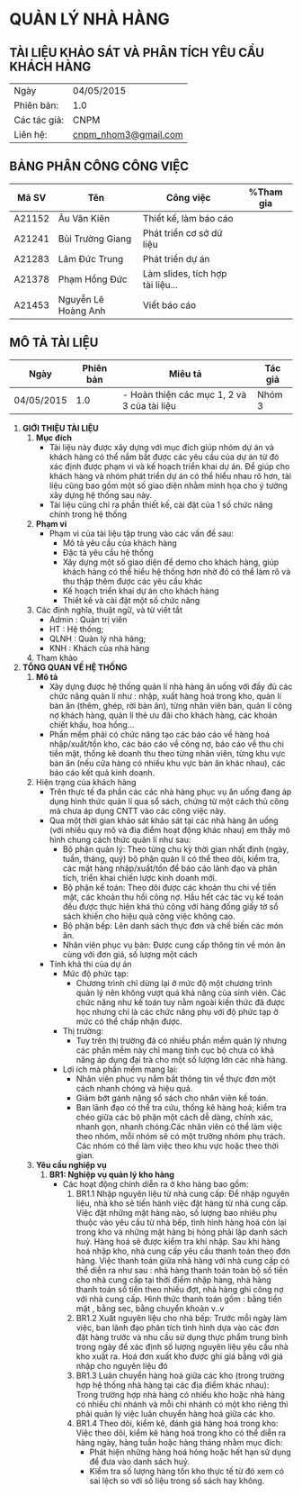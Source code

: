 # **QUẢN LÝ NHÀ HÀNG**
## **TÀI LIỆU KHẢO SÁT VÀ PHÂN TÍCH YÊU CẦU KHÁCH HÀNG**

|				|						|
|---------------|-----------------------|
|Ngày			|04/05/2015				|
|Phiên bản:		|1.0					|
|Các tác giả:	|CNPM					|
|Liên hệ:		|cnpm_nhom3@gmail.com   |

## **BẢNG PHÂN CÔNG CÔNG VIỆC**
|Mã SV	|Tên	                |Công việc	                        |%Tham gia  |
|-------|-----------------------|-----------------------------------|-----------|
|A21152	|Âu Văn Kiên	        |Thiết kế, làm báo cáo              |           |
|A21241	|Bùi Trường Giang	    |Phát triển cơ sở dữ liệu           |           |
|A21283	|Lâm Đức Trung	        |Phát triển dự án                   |           |
|A21378	|Phạm Hồng Đức	        |Làm slides, tích hợp tài liệu...   |           |
|A21453	|Nguyễn Lê Hoàng Anh	|Viết báo cáo                       |           |

## **MÔ TẢ TÀI LIỆU**
|Ngày	    |Phiên bản	|Miêu tả	                                |Tác giả|
|-----------|-----------|-------------------------------------------|-------|
|04/05/2015	|1.0	    |- Hoàn thiện các mục 1, 2 và 3 của tài liệu|Nhóm 3 |

1. **GIỚI THIỆU TÀI LIỆU**
    1. **Mục đích**
        * Tài liệu này được xây dựng với mục đích giúp nhóm dự án và khách hàng có thể nắm bắt được các yêu cầu của dự án từ đó xác định được phạm vi và kế hoạch triển khai dự án. Để giúp cho khách hàng và nhóm  phát triển dự án có thể hiểu nhau rõ hơn, tài liệu cũng bao gồm một số giao diện nhằm minh họa cho ý tưởng xây dựng hệ thống sau này.
        * Tài liệu cũng chỉ ra phần thiết kế, cài đặt của 1 số chức năng chính trong hệ thống
    2. **Phạm vi**
        * Phạm vi của tài liệu tập trung vào các vấn đề sau:
            * Mô tả yêu cầu của khách hàng
            * Đặc tả yêu cầu hệ thống
            * Xây dựng một số giao diện để demo cho khách hàng, giúp khách hàng có thể hiểu hệ thống hơn nhờ đó có thể làm rõ và thu thập thêm được các yêu cầu khác
            * Kế hoạch triển khai dự án cho khách hàng
            * Thiết kế và  cài đặt một số chức năng
    3. Các định nghĩa, thuật ngữ, và từ viết tắt
        * Admin : Quản trị viên
        * HT : Hệ thống;
        * QLNH : Quản lý nhà hàng;
        * KNH : Khách của nhà hàng
    4. Tham khảo
2. **TỔNG QUAN VỀ HỆ THỐNG**
    1. **Mô tả**
        * Xây dựng được hệ thống quản lí nhà hàng ăn uống với đầy đủ các chức năng quản lí như : nhập, xuất hàng hoá trong kho, quản lí bàn ăn (thêm, ghép, rời bàn ăn), từng nhân viên bàn, quản lí công nợ khách hàng, quản lí thẻ ưu đãi cho khách hàng, các khoản chiết khấu, hoa hồng...
        * Phần mềm phải có chức năng tạo các báo cáo về hàng hoá nhập/xuất/tồn kho, các báo cáo về công nợ, báo cáo về thu chi tiền mặt, thống kê doanh thu theo từng nhân viên, từng khu vực bàn ăn (nếu cửa hàng có nhiều khu vực bàn ăn khác nhau), các báo cáo kết quả kinh doanh.
    2. Hiện trạng của khách hàng
        * Trên thực tế đa phần các các nhà hàng phục vụ ăn uống đang áp dụng hình thức quản lí qua sổ sách, chứng từ một cách thủ công mà chưa áp dụng CNTT vào các công việc này.
        * Qua một thời gian khảo sát khảo sát tại các nhà hàng ăn uống (với nhiều quy mô và điạ điểm hoạt động khác nhau) em thấy mô hình chung cách thức quản lí như sau:
            * Bộ phận quản lý: Theo từng chu kỳ thời gian nhất định (ngày, tuần, tháng, quý) bộ phận quản lí có thể theo dõi, kiểm tra, các mặt hàng nhập/xuất/tồn để báo cáo lãnh đạo và phân tích, triển khai chiến lược kinh doanh mới.
            * Bộ phận kế toán: Theo dõi được các khoản thu chi về tiền mặt, các khoản thu hồi công nợ. Hầu hết các tác vụ kế toán đều được thực hiện khá thủ công với hàng đống giấy tờ sổ sách khiến cho hiệu quả công việc không cao.
            * Bộ phận bếp: Lên danh sách thực đơn và chế biến các món ăn.
            * Nhân viên phục vụ bàn: Được cung cấp thông tin về món ăn cùng với đơn giá, số lượng một cách 
        * Tính khả thi của dự án
            * Mức độ phức tạp: 
                * Chương trình chỉ dừng lại ở mức độ một chương trình quản lý nên không vượt quá khả năng của sinh viên. Các chức năng như kế toán tuy nằm ngoài kiến thức đã được học nhưng chỉ là các chức năng phụ với độ phức tạp ở mức có thể chấp nhận được.
            * Thị trường:
                * Tuy trên thị trường đã có nhiều phần mềm quản lý nhưng các phần mềm này chỉ mang tính cục bộ chưa có khả năng áp dụng đại trà cho một số lượng lớn các nhà hàng.
            * Lợi ích mà phần mềm mang lại:
                * Nhân viên phục vụ nắm bắt thông tin về thực đơn một cách nhanh chóng và hiệu quả.
                * Giảm bớt gánh nặng sổ sách cho nhân viên kế toán.
                * Ban lãnh đạo có thể tra cứu, thống kê hàng hoá; kiểm tra chéo giữa các bộ phận một cách dễ dàng, chính xác, nhanh gọn, nhanh chóng.Các nhân viên có thể làm việc theo nhóm, mỗi nhóm sẽ có một trưởng nhóm phụ trách. Các nhóm có thể làm việc theo khu vực hoặc theo thời gian.
    3. **Yêu cầu nghiệp vụ**
        1. **BR1: Nghiệp vụ quản lý kho hàng**
            * Các hoạt động chính diễn ra ở kho hàng bao gồm:
                1. BR1.1 Nhập nguyên liệu từ nhà cung cấp: Để nhập nguyên liệu, nhà kho sẽ tiến hành việc đặt hàng từ nhà cung cấp. Việc đặt những mặt hàng nào, số lượng bao nhiêu phụ thuộc vào yêu cầu từ nhà bếp, tình hình hàng hoá còn lại trong kho và những mặt hàng bị hỏng phải lập danh sách huỷ. Hàng hoá sẽ được kiểm tra khi nhập. Sau khi hàng hoá nhập kho, nhà cung cấp yêu cầu thanh toán theo đơn hàng. Việc thanh toán giữa nhà hàng với nhà cung cấp có thể diễn ra như sau : nhà hàng thanh toán toàn bộ số tiền cho nhà cung cấp tại thời điểm nhập hàng, nhà hàng thanh toán số tiền theo nhiều đợt, nhà hàng ghi công nợ với nhà cung cấp. Hình thức thanh toán gồm : bằng tiền mặt , bằng sec, bằng chuyển khoản v..v
                2. BR1.2 Xuất nguyên liệu cho nhà bếp: Trước mỗi ngày làm việc, ban lãnh đạo phân tích tình hình dựa vào các đơn đặt hàng trước và nhu cầu sử dụng thực phẩm trung bình trong ngày để xác định số lượng nguyên liệu yêu cầu nhà kho xuất ra. Hoá đơn xuất kho được ghi giá bằng với giá nhập cho nguyên liệu đó
                3. BR1.3 Luân chuyển hàng hoá giữa các kho (trong trường hợp hệ thống nhà hàng tại các địa điểm khác nhau): Trong trường hợp nhà hàng có nhiều kho hoặc nhà hàng có nhiều chi nhánh và mỗi chi nhánh có một kho riêng thì phải quản lý việc luân chuyển hàng hoá giữa các kho.
                4. BR1.4 Theo dõi, kiểm kê, đánh giá hàng hoá trong kho: Việc theo dõi, kiểm kê hàng hoá trong kho có thể diễn ra hàng ngày, hàng tuần hoặc hàng tháng nhằm mục đích: 
                    * Phát hiện những hàng hoá hỏng hoặc hết hạn sử dụng để đưa vào danh sách huỷ.
                    * Kiểm tra số lượng hàng tồn kho thực tế từ đó xem có sai lệch so với số liệu trong sổ sách hay không.